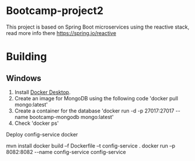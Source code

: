 Bootcamp-project2
======================
This project is based on Spring Boot microservices using the reactive stack, read more info there https://spring.io/reactive
# Building
## Windows
1. Install [Docker Desktop](https://www.docker.com/products/docker-desktop).
1. Create an image for MongoDB using the following code
'docker pull mongo:latest'
1. Create a container for the database
'docker run -d -p 27017:27017 --name bootcamp-mongodb mongo:latest'
1. Check
'docker ps'




   

Deploy config-service docker

mvn install
docker build –f Dockerfile –t config-service .
docker run –p 8082:8082 --name config-service config-service

